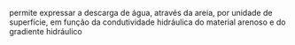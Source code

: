 permite expressar a descarga de água, através da areia, por unidade de superfície, em função da condutividade hidráulica do material arenoso e do gradiente hidráulico 